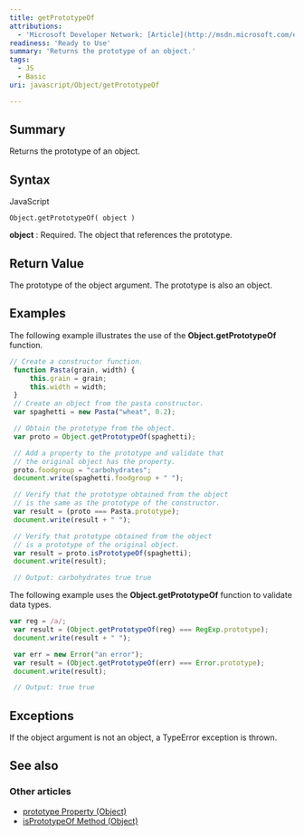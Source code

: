 ```yaml
---
title: getPrototypeOf
attributions:
  - 'Microsoft Developer Network: [Article](http://msdn.microsoft.com/en-us/library/ie/ff877835(v=vs.94).aspx)'
readiness: 'Ready to Use'
summary: 'Returns the prototype of an object.'
tags:
  - JS
  - Basic
uri: javascript/Object/getPrototypeOf

---
```

## Summary

Returns the prototype of an object.

## Syntax

<span class="language">JavaScript</span>

    Object.getPrototypeOf( object )

**object**
:   Required. The object that references the prototype.

## Return Value

The prototype of the object argument. The prototype is also an object.

## Examples

The following example illustrates the use of the **Object.getPrototypeOf** function.

``` js
// Create a constructor function.
 function Pasta(grain, width) {
     this.grain = grain;
     this.width = width;
 }
 // Create an object from the pasta constructor.
 var spaghetti = new Pasta("wheat", 0.2);

 // Obtain the prototype from the object.
 var proto = Object.getPrototypeOf(spaghetti);

 // Add a property to the prototype and validate that
 // the original object has the property.
 proto.foodgroup = "carbohydrates";
 document.write(spaghetti.foodgroup + " ");

 // Verify that the prototype obtained from the object
 // is the same as the prototype of the constructor.
 var result = (proto === Pasta.prototype);
 document.write(result + " ");

 // Verify that prototype obtained from the object
 // is a prototype of the original object.
 var result = proto.isPrototypeOf(spaghetti);
 document.write(result);

 // Output: carbohydrates true true
```

The following example uses the **Object.getPrototypeOf** function to validate data types.

``` js
var reg = /a/;
 var result = (Object.getPrototypeOf(reg) === RegExp.prototype);
 document.write(result + " ");

 var err = new Error("an error");
 var result = (Object.getPrototypeOf(err) === Error.prototype);
 document.write(result);

 // Output: true true
```

## Exceptions

If the object argument is not an object, a TypeError exception is thrown.

## See also

### Other articles

-   [prototype Property (Object)](/javascript/Object/prototype)
-   [isPrototypeOf Method (Object)](/javascript/Object/isPrototypeOf)

